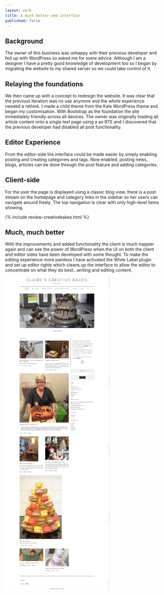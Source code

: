 ```yaml
---
layout: work
title: A much better web interface
published: false
---
```


## Background
The owner of this business was unhappy with their previous developer and fed up with WordPress so asked me for some advice. Although I am a designer I have a pretty good knowledge of development too so I began by migrating the website to my shared server so we could take control of it.

## Relaying the foundations
We then came up with a concept to redesign the website. It was clear that the previous iteration was no use anymore and the whole experience needed a rethink.  I made a child theme from the Kale WordPress theme and began my customisation. With Bootstrap as the foundation the site immediately friendly across all devices. The owner was originally loading all article content onto a single text page using a an RTE and I discovered that the previous developer had disabled all post functionality.

## Editor Experience
From the editor-side the interface could be made easier by simply enabling posting and creating categories and tags. Now enabled, posting news, blogs, articles can be done through the post feature and adding categories.

## Client-side
For the user the page is displayed using a classic blog view, there is a post stream on the homepage and category links in the sidebar so her users can navigate around freely.  The top navigation is clear with only high-level items showing.

{% include review-creativebakes.html %}

## Much, much better
With the improvements and added functionality the client is much happier again and can see the power of WordPress when the UI on both the client and editor sides have been developed with some thought. To make the editing experience more painless I have activated the White Label plugin and set up editor rights which cleans up the interface to allow the editor to concentrate on what they do best...writing and editing content.

![Claires Creative Bakes](/images/work/creative-bakes-home-screen.jpg)
